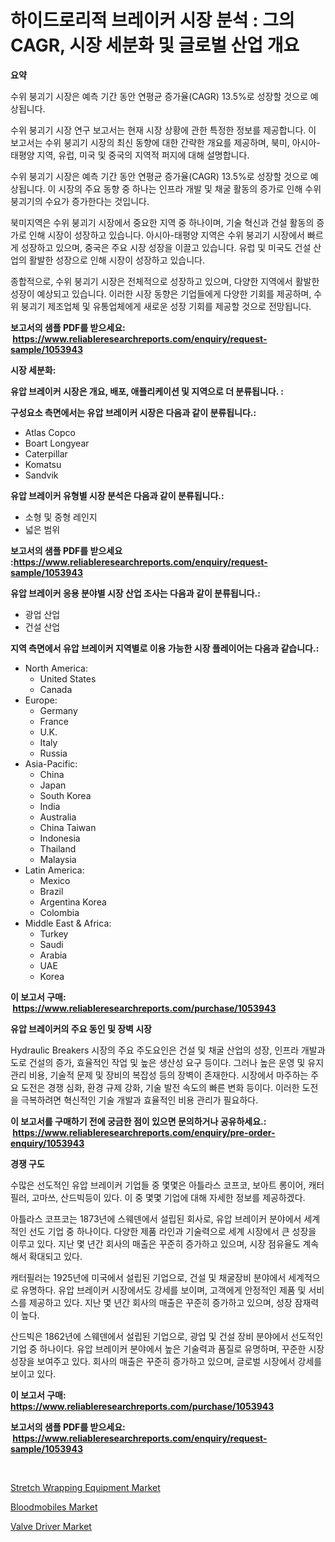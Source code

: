 <p><h1>하이드로리적 브레이커 시장 분석 : 그의 CAGR, 시장 세분화 및 글로벌 산업 개요</h1></p><p><strong>요약</strong></p>
<p><p>수위 붕괴기 시장은 예측 기간 동안 연평균 증가율(CAGR) 13.5%로 성장할 것으로 예상됩니다.</p><p>수위 붕괴기 시장 연구 보고서는 현재 시장 상황에 관한 특정한 정보를 제공합니다. 이 보고서는 수위 붕괴기 시장의 최신 동향에 대한 간략한 개요를 제공하며, 북미, 아시아-태평양 지역, 유럽, 미국 및 중국의 지역적 퍼지에 대해 설명합니다.</p><p>수위 붕괴기 시장은 예측 기간 동안 연평균 증가율(CAGR) 13.5%로 성장할 것으로 예상됩니다. 이 시장의 주요 동향 중 하나는 인프라 개발 및 채굴 활동의 증가로 인해 수위 붕괴기의 수요가 증가한다는 것입니다.</p><p>북미지역은 수위 붕괴기 시장에서 중요한 지역 중 하나이며, 기술 혁신과 건설 활동의 증가로 인해 시장이 성장하고 있습니다. 아시아-태평양 지역은 수위 붕괴기 시장에서 빠르게 성장하고 있으며, 중국은 주요 시장 성장을 이끌고 있습니다. 유럽 및 미국도 건설 산업의 활발한 성장으로 인해 시장이 성장하고 있습니다.</p><p>종합적으로, 수위 붕괴기 시장은 전체적으로 성장하고 있으며, 다양한 지역에서 활발한 성장이 예상되고 있습니다. 이러한 시장 동향은 기업들에게 다양한 기회를 제공하며, 수위 붕괴기 제조업체 및 유통업체에게 새로운 성장 기회를 제공할 것으로 전망됩니다.</p></p>
<p><strong>보고서의 샘플 PDF를 받으세요: &nbsp;<a href="https://www.reliableresearchreports.com/enquiry/request-sample/1053943">https://www.reliableresearchreports.com/enquiry/request-sample/1053943</a></strong></p>
<p><strong>시장 세분화:</strong></p>
<p><strong> 유압 브레이커 시장은 개요, 배포, 애플리케이션 및 지역으로 더 분류됩니다. :</strong></p>
<p><strong>구성요소 측면에서는 유압 브레이커 시장은 다음과 같이 분류됩니다.:</strong></p>
<p><ul><li>Atlas Copco</li><li>Boart Longyear</li><li>Caterpillar</li><li>Komatsu</li><li>Sandvik</li></ul></p>
<p><strong> 유압 브레이커 유형별 시장 분석은 다음과 같이 분류됩니다.:</strong></p>
<p><ul><li>소형 및 중형 레인지</li><li>넓은 범위</li></ul></p>
<p><strong>보고서의 샘플 PDF를 받으세요 :<a href="https://www.reliableresearchreports.com/enquiry/request-sample/1053943">https://www.reliableresearchreports.com/enquiry/request-sample/1053943</a></strong></p>
<p><strong> 유압 브레이커 응용 분야별 시장 산업 조사는 다음과 같이 분류됩니다.:</strong></p>
<p><ul><li>광업 산업</li><li>건설 산업</li></ul></p>
<p><strong>지역 측면에서 유압 브레이커 지역별로 이용 가능한 시장 플레이어는 다음과 같습니다.:</strong></p>
<p><ul>
    <li>
        North America:
        <ul>
            <li>United States</li>
            <li>Canada</li>
        </ul>
    </li>
    <li>
        Europe:
        <ul>
            <li>Germany</li>
            <li>France</li>
            <li>U.K.</li>
            <li>Italy</li>
            <li>Russia</li>
        </ul>
    </li>
    <li>
        Asia-Pacific:
        <ul>
            <li>China</li>
            <li>Japan</li>
            <li>South Korea</li>
            <li>India</li>
            <li>Australia</li>
            <li>China Taiwan</li>
            <li>Indonesia</li>
            <li>Thailand</li>
            <li>Malaysia</li>
        </ul>
    </li>
    <li>
        Latin America:
        <ul>
            <li>Mexico</li>
            <li>Brazil</li>
            <li>Argentina Korea</li>
            <li>Colombia</li>
        </ul>
    </li>
    <li>
        Middle East & Africa:
        <ul>
            <li>Turkey</li>
            <li>Saudi</li>
            <li>Arabia</li>
            <li>UAE</li>
            <li>Korea</li>
        </ul>
    </li>
    </ul></p>
<p><strong>이 보고서 구매: &nbsp;<a href="https://www.reliableresearchreports.com/purchase/1053943">https://www.reliableresearchreports.com/purchase/1053943</a></strong></p>
<p><strong>유압 브레이커의 주요 동인 및 장벽 시장</strong></p>
<p><p>Hydraulic Breakers 시장의 주요 주도요인은 건설 및 채굴 산업의 성장, 인프라 개발과 도로 건설의 증가, 효율적인 작업 및 높은 생산성 요구 등이다. 그러나 높은 운영 및 유지관리 비용, 기술적 문제 및 장비의 복잡성 등의 장벽이 존재한다. 시장에서 마주하는 주요 도전은 경쟁 심화, 환경 규제 강화, 기술 발전 속도의 빠른 변화 등이다. 이러한 도전을 극복하려면 혁신적인 기술 개발과 효율적인 비용 관리가 필요하다.</p></p>
<p><strong>이 보고서를 구매하기 전에 궁금한 점이 있으면 문의하거나 공유하세요.: &nbsp;<a href="https://www.reliableresearchreports.com/enquiry/pre-order-enquiry/1053943">https://www.reliableresearchreports.com/enquiry/pre-order-enquiry/1053943</a></strong></p>
<p><strong>경쟁 구도</strong></p>
<p><p>수많은 선도적인 유압 브레이커 기업들 중 몇몇은 아틀라스 코프코, 보아트 롱이어, 캐터필러, 고마쓰, 산드빅등이 있다. 이 중 몇몇 기업에 대해 자세한 정보를 제공하겠다.</p><p>아틀라스 코프코는 1873년에 스웨덴에서 설립된 회사로, 유압 브레이커 분야에서 세계적인 선도 기업 중 하나이다. 다양한 제품 라인과 기술력으로 세계 시장에서 큰 성장을 이루고 있다. 지난 몇 년간 회사의 매출은 꾸준히 증가하고 있으며, 시장 점유율도 계속해서 확대되고 있다.</p><p>캐터필러는 1925년에 미국에서 설립된 기업으로, 건설 및 채굴장비 분야에서 세계적으로 유명하다. 유압 브레이커 시장에서도 강세를 보이며, 고객에게 안정적인 제품 및 서비스를 제공하고 있다. 지난 몇 년간 회사의 매출은 꾸준히 증가하고 있으며, 성장 잠재력이 높다.</p><p>산드빅은 1862년에 스웨덴에서 설립된 기업으로, 광업 및 건설 장비 분야에서 선도적인 기업 중 하나이다. 유압 브레이커 분야에서 높은 기술력과 품질로 유명하며, 꾸준한 시장 성장을 보여주고 있다. 회사의 매출은 꾸준히 증가하고 있으며, 글로벌 시장에서 강세를 보이고 있다.</p></p>
<p><strong>이 보고서 구매: &nbsp; <a href="https://www.reliableresearchreports.com/purchase/1053943">https://www.reliableresearchreports.com/purchase/1053943</a></strong></p>
<p><strong>보고서의 샘플 PDF를 받으세요: &nbsp;<a href="https://www.reliableresearchreports.com/enquiry/request-sample/1053943">https://www.reliableresearchreports.com/enquiry/request-sample/1053943</a></strong><strong></strong></p>
<p>&nbsp;</p>
<p><p><a href="https://view.publitas.com/reportprime-1/stretch-wrapping-equipment-market-size-and-growth-market-segmentation-regional-and-country-breakdowns-and-market-trends-for-period-from-2024-2031/">Stretch Wrapping Equipment Market</a></p><p><a href="https://cute-banjo-8ca.notion.site/Bloodmobiles-Market-Share-Market-New-Trends-Analysis-Report-By-Type-By-Application-By-End-use-B-c24cf449814943f28f925b68eb41499d">Bloodmobiles Market</a></p><p><a href="https://issuu.com/reportprime-2/docs/valve-driver-market-size-2030.pptx">Valve Driver Market</a></p></p>